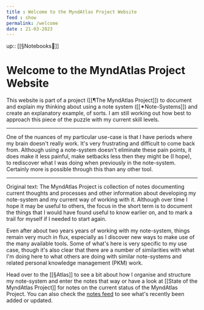 ```yaml
---
title : Welcome to the MyndAtlas Project Website
feed : show
permalink: /welcome
date : 21-03-2023
---
```

up:: [[§Notebooks📓]]
# Welcome to the MyndAtlas Project Website

This website is part of a project ([[¶The MyndAtlas Project]]) to document and explain my thinking about using a note system ([[✶Note-Systems]]) and create an explanatory example, of sorts. I am still working out how best to approach this piece of the puzzle with my current skill levels.

---
One of the nuances of my particular use-case is that I have periods where my brain doesn't really work. It's very frustrating and difficult to come back from. Although using a note-system doesn't eliminate these pain points, it does make it less painful, make setbacks less then they might be (I hope), to rediscover what I was doing when previously in the note-system. Certainly more is possible through this than any other tool.

---
Original text:
The MyndAtlas Project is collection of notes documenting current thoughts and  processes and other information about developing my note-system and my current way of working with it. Although over time I hope it may be useful to others, the focus in the short term is to document the things that I would have found useful to know earlier on, and to mark a trail for myself if I needed to start again.

Even after about two years years of working with my note-system, things remain very much in flux, especially as I discover new ways to make use of the many available tools. Some of what's here is very specific to my use case, though it's also clear that there are a number of similarities with what I'm doing here to what others are doing with similar note-systems and related personal knowledge management (PKM) work.

Head over to the [[§Atlas]] to see a bit about how I organise and structure my note-system and enter the notes that way or have a look at [[State of the MyndAtlas Project]] for notes on the current status of the MyndAtlas Project. You can also check the <a href="{{'/notes' | relative_url}}">notes feed</a> to see what's recently been added or updated.